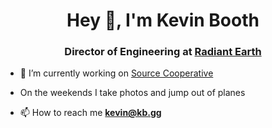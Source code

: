 <h1 align="center">Hey 👋, I'm Kevin Booth</h1>
<h3 align="center">Director of Engineering at <a href="https://github.com/radiantearth">Radiant Earth</a></h3>

- 🔭 I’m currently working on [Source Cooperative](https://source.coop)
- On the weekends I take photos and jump out of planes

- 📫 How to reach me **kevin@kb.gg**

<p align="left">
</p>
